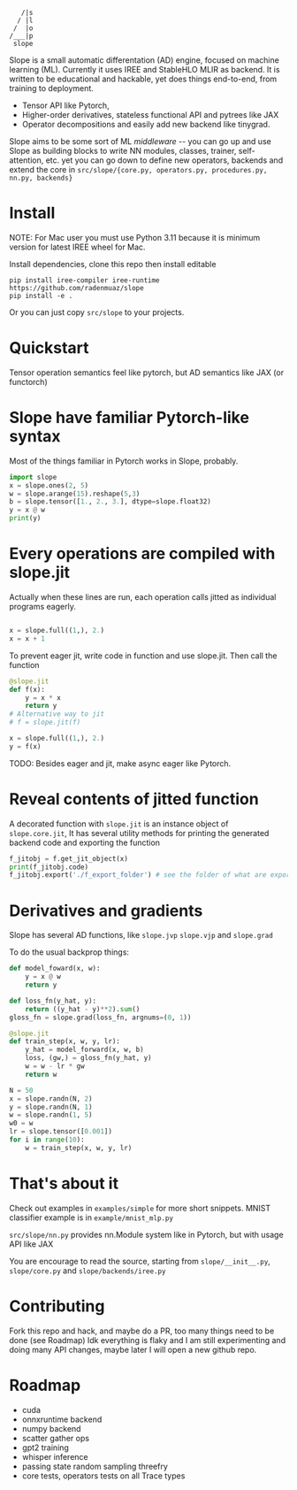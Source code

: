```
   /|s
  / |l
 /  |o
/___|p 
 slope
```

Slope is a small automatic differentation (AD) engine, focused on machine learning (ML).
Currently it uses IREE and StableHLO MLIR as backend.
It is written to be educational and hackable, yet does things end-to-end, from training to deployment.
- Tensor API like Pytorch, 
- Higher-order derivatives, stateless functional API and pytrees like JAX
- Operator decompositions and easily add new backend like tinygrad.

Slope aims to be some sort of ML *middleware* -- you can go up and use Slope as building blocks to write NN modules, classes, trainer, self-attention, etc. yet you can go down to define new operators, backends and extend the core in `src/slope/{core.py, operators.py, procedures.py, nn.py, backends}`

# Install

NOTE: For Mac user you must use Python 3.11 because it is minimum version for latest IREE wheel for Mac.

Install dependencies, clone this repo then install editable
```
pip install iree-compiler iree-runtime
https://github.com/radenmuaz/slope
pip install -e .
```

Or you can just copy `src/slope` to your projects.

# Quickstart

Tensor operation semantics feel like pytorch, but AD semantics like JAX (or functorch)

# Slope have familiar Pytorch-like syntax

Most of the things familiar in Pytorch works in Slope, probably.

```python
import slope
x = slope.ones(2, 5)
w = slope.arange(15).reshape(5,3)
b = slope.tensor([1., 2., 3.], dtype=slope.float32)
y = x @ w
print(y)
```

# Every operations are compiled with slope.jit


Actually when these lines are run, each operation calls jitted as individual programs eagerly.

```python

x = slope.full((1,), 2.)
x = x + 1
```

To prevent eager jit, write code in function and use slope.jit.
Then call the function
```python
@slope.jit
def f(x):
    y = x * x
    return y
# Alternative way to jit
# f = slope.jit(f)

x = slope.full((1,), 2.)
y = f(x)
```

TODO: Besides eager and jit, make async eager like Pytorch.

# Reveal contents of jitted function

A decorated function with `slope.jit` is an instance object of `slope.core.jit`,
It has several utility methods for printing the generated backend code and exporting the function

```python
f_jitobj = f.get_jit_object(x)
print(f_jitobj.code)
f_jitobj.export('./f_export_folder') # see the folder of what are exported.
```

# Derivatives and gradients

Slope has several AD functions, like `slope.jvp` `slope.vjp` and `slope.grad`

To do the usual backprop things:
```python
def model_foward(x, w):
    y = x @ w
    return y

def loss_fn(y_hat, y):
    return ((y_hat - y)**2).sum()
gloss_fn = slope.grad(loss_fn, argnums=(0, 1))

@slope.jit
def train_step(x, w, y, lr):
    y_hat = model_forward(x, w, b)
    loss, (gw,) = gloss_fn(y_hat, y)
    w = w - lr * gw
    return w

N = 50
x = slope.randn(N, 2)
y = slope.randn(N, 1)
w = slope.randn(1, 5)
w0 = w
lr = slope.tensor([0.001])
for i in range(10):
    w = train_step(x, w, y, lr)

```

# That's about it

Check out examples in `examples/simple` for more short snippets.
MNIST classifier example is in `example/mnist_mlp.py`

`src/slope/nn.py` provides nn.Module system like in Pytorch, but with usage API like JAX

You are encourage to read the source, starting from `slope/__init__.py`, `slope/core.py` and `slope/backends/iree.py`

# Contributing

Fork this repo and hack, and maybe do a PR, too many things need to be done (see Roadmap)
Idk everything is flaky and I am still experimenting and doing many API changes, maybe later I will open a new github repo.

# Roadmap
- cuda
- onnxruntime backend
- numpy backend
- scatter gather ops
- gpt2 training
- whisper inference
- passing state random sampling threefry
- core tests, operators tests on all Trace types